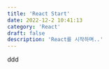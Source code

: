 ```yaml
---
title: 'React Start'
date: 2022-12-2 10:41:13
category: 'React'
draft: false
description: 'React를 시작하며..'
---
```


ddd
